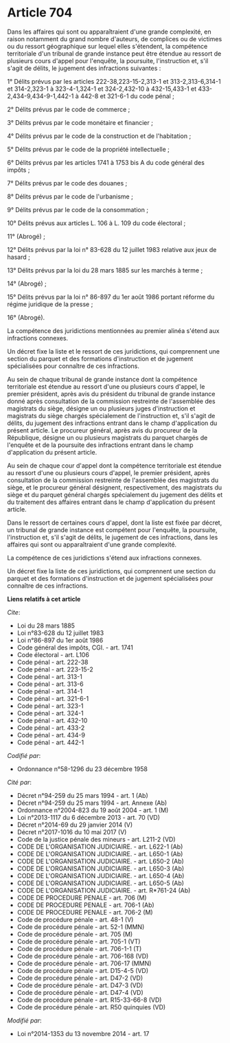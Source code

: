 # Article 704

Dans les affaires qui sont ou apparaîtraient d'une grande complexité, en raison notamment du grand nombre d'auteurs, de
complices ou de victimes ou du ressort géographique sur lequel elles s'étendent, la compétence territoriale d'un tribunal de
grande instance peut être étendue au ressort de plusieurs cours d'appel pour l'enquête, la poursuite, l'instruction et, s'il
s'agit de délits, le jugement des infractions suivantes : 

1° Délits prévus par les articles 222-38,223-15-2,313-1 et 313-2,313-6,314-1 et 314-2,323-1 à 323-4-1,324-1 et 324-2,432-10 à
432-15,433-1 et 433-2,434-9,434-9-1,442-1 à 442-8 et 321-6-1 du code pénal ; 

2° Délits prévus par le code de commerce ; 

3° Délits prévus par le code monétaire et financier ; 

4° Délits prévus par le code de la construction et de l'habitation ; 

5° Délits prévus par le code de la propriété intellectuelle ; 

6° Délits prévus par les articles 1741 à 1753 bis A du code général des impôts ; 

7° Délits prévus par le code des douanes ; 

8° Délits prévus par le code de l'urbanisme ; 

9° Délits prévus par le code de la consommation ; 

10° Délits prévus aux articles L. 106 à L. 109 du code électoral ; 

11° (Abrogé) ; 

12° Délits prévus par la loi n° 83-628 du 12 juillet 1983 relative aux jeux de hasard ; 

13° Délits prévus par la loi du 28 mars 1885 sur les marchés à terme ; 

14° (Abrogé) ; 

15° Délits prévus par la loi n° 86-897 du 1er août 1986 portant réforme du régime juridique de la presse ; 

16° (Abrogé). 

La compétence des juridictions mentionnées au premier alinéa s'étend aux infractions connexes. 

Un décret fixe la liste et le ressort de ces juridictions, qui comprennent une section du parquet et des formations
d'instruction et de jugement spécialisées pour connaître de ces infractions. 

Au sein de chaque tribunal de grande instance dont la compétence territoriale est étendue au ressort d'une ou plusieurs cours
d'appel, le premier président, après avis du président du tribunal de grande instance donné après consultation de la
commission restreinte de l'assemblée des magistrats du siège, désigne un ou plusieurs juges d'instruction et magistrats du
siège chargés spécialement de l'instruction et, s'il s'agit de délits, du jugement des infractions entrant dans le champ
d'application du présent article. Le procureur général, après avis du procureur de la République, désigne un ou plusieurs
magistrats du parquet chargés de l'enquête et de la poursuite des infractions entrant dans le champ d'application du présent
article. 

Au sein de chaque cour d'appel dont la compétence territoriale est étendue au ressort d'une ou plusieurs cours d'appel, le
premier président, après consultation de la commission restreinte de l'assemblée des magistrats du siège, et le procureur
général désignent, respectivement, des magistrats du siège et du parquet général chargés spécialement du jugement des délits
et du traitement des affaires entrant dans le champ d'application du présent article. 

Dans le ressort de certaines cours d'appel, dont la liste est fixée par décret, un tribunal de grande instance est compétent
pour l'enquête, la poursuite, l'instruction et, s'il s'agit de délits, le jugement de ces infractions, dans les affaires qui
sont ou apparaîtraient d'une grande complexité. 

La compétence de ces juridictions s'étend aux infractions connexes. 

Un décret fixe la liste de ces juridictions, qui comprennent une section du parquet et des formations d'instruction et de
jugement spécialisées pour connaître de ces infractions.

**Liens relatifs à cet article**

_Cite_:

  - Loi du 28 mars 1885
  - Loi n°83-628 du 12 juillet 1983
  - Loi n°86-897 du 1er août 1986
  - Code général des impôts, CGI. - art. 1741
  - Code électoral - art. L106
  - Code pénal - art. 222-38
  - Code pénal - art. 223-15-2
  - Code pénal - art. 313-1
  - Code pénal - art. 313-6
  - Code pénal - art. 314-1
  - Code pénal - art. 321-6-1
  - Code pénal - art. 323-1
  - Code pénal - art. 324-1
  - Code pénal - art. 432-10
  - Code pénal - art. 433-2
  - Code pénal - art. 434-9
  - Code pénal - art. 442-1

_Codifié par_:

  - Ordonnance n°58-1296 du 23 décembre 1958

_Cité par_:

  - Décret n°94-259 du 25 mars 1994 - art. 1 (Ab)
  - Décret n°94-259 du 25 mars 1994 - art. Annexe (Ab)
  - Ordonnance n°2004-823 du 19 août 2004 - art. 1 (M)
  - Loi n°2013-1117 du 6 décembre 2013 - art. 70 (VD)
  - Décret n°2014-69 du 29 janvier 2014 (V)
  - Décret n°2017-1016 du 10 mai 2017 (V)
  - Code de la justice pénale des mineurs - art. L211-2 (VD)
  - CODE DE L'ORGANISATION JUDICIAIRE. - art. L622-1 (Ab)
  - CODE DE L'ORGANISATION JUDICIAIRE. - art. L650-1 (Ab)
  - CODE DE L'ORGANISATION JUDICIAIRE. - art. L650-2 (Ab)
  - CODE DE L'ORGANISATION JUDICIAIRE. - art. L650-3 (Ab)
  - CODE DE L'ORGANISATION JUDICIAIRE. - art. L650-4 (Ab)
  - CODE DE L'ORGANISATION JUDICIAIRE. - art. L650-5 (Ab)
  - CODE DE L'ORGANISATION JUDICIAIRE. - art. R*761-24 (Ab)
  - CODE DE PROCEDURE PENALE - art. 706 (M)
  - CODE DE PROCEDURE PENALE - art. 706-1 (Ab)
  - CODE DE PROCEDURE PENALE - art. 706-2 (M)
  - Code de procédure pénale - art. 48-1 (V)
  - Code de procédure pénale - art. 52-1 (MMN)
  - Code de procédure pénale - art. 705 (M)
  - Code de procédure pénale - art. 705-1 (VT)
  - Code de procédure pénale - art. 706-1-1 (T)
  - Code de procédure pénale - art. 706-168 (VD)
  - Code de procédure pénale - art. 706-17 (MMN)
  - Code de procédure pénale - art. D15-4-5 (VD)
  - Code de procédure pénale - art. D47-2 (VD)
  - Code de procédure pénale - art. D47-3 (VD)
  - Code de procédure pénale - art. D47-4 (VD)
  - Code de procédure pénale - art. R15-33-66-8 (VD)
  - Code de procédure pénale - art. R50 quinquies (VD)

_Modifié par_:

  - Loi n°2014-1353 du 13 novembre 2014 - art. 17
